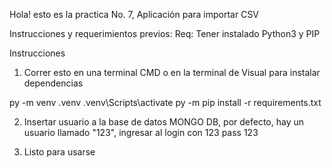 Hola! esto es la practica No. 7, Aplicación para importar CSV

Instrucciones y requerimientos previos:
Req:
Tener instalado Python3 y PIP

Instrucciones
1. Correr esto en una terminal CMD o en la terminal de Visual para instalar dependencias

py -m venv .venv
.venv\Scripts\activate
py -m pip install -r requirements.txt

2. Insertar usuario a la base de datos MONGO DB, por defecto, hay un usuario llamado "123", ingresar al login con
123
pass 123

3. Listo para usarse 

